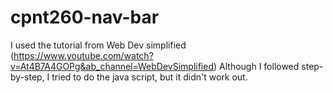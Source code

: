 # cpnt260-nav-bar

I used the tutorial from Web Dev simplified (https://www.youtube.com/watch?v=At4B7A4GOPg&ab_channel=WebDevSimplified) Although I followed step-by-step, I tried to do the java script, but it didn't work out. 
